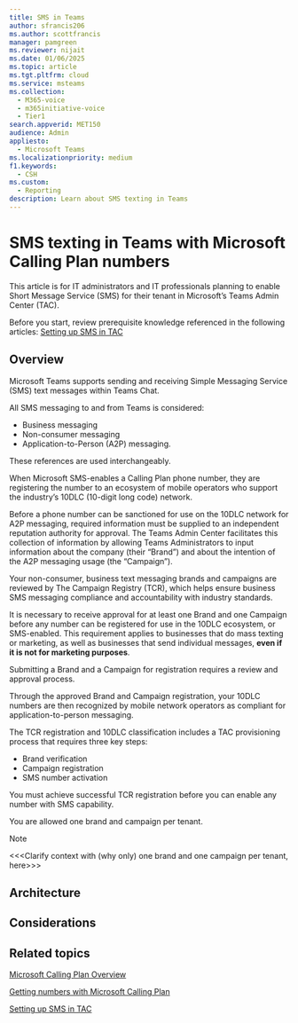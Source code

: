 ```yaml
---
title: SMS in Teams
author: sfrancis206
ms.author: scottfrancis
manager: pamgreen
ms.reviewer: nijait
ms.date: 01/06/2025
ms.topic: article
ms.tgt.pltfrm: cloud
ms.service: msteams
ms.collection:
  - M365-voice
  - m365initiative-voice
  - Tier1
search.appverid: MET150
audience: Admin
appliesto:
  - Microsoft Teams
ms.localizationpriority: medium
f1.keywords:
  - CSH
ms.custom:
  - Reporting
description: Learn about SMS texting in Teams
---
```


# SMS texting in Teams with Microsoft Calling Plan numbers

This article is for IT administrators and IT professionals planning to enable Short Message Service (SMS) for their tenant in Microsoft’s Teams Admin Center (TAC).

Before you start, review prerequisite knowledge referenced in the following articles: [Setting up SMS in TAC](sms-setup-brand-and-campaign.md)

## Overview

Microsoft Teams supports sending and receiving Simple Messaging Service (SMS) text messages within Teams Chat.

All SMS messaging to and from Teams is considered:

- Business messaging
- Non-consumer messaging
- Application-to-Person (A2P) messaging.

These references are used interchangeably.

When Microsoft SMS-enables a Calling Plan phone number, they are registering the number to an ecosystem of mobile operators who support the industry’s 10DLC (10-digit long code) network.

Before a phone number can be sanctioned for use on the 10DLC network for A2P messaging, required information must be supplied to an independent reputation authority for approval. The Teams Admin Center facilitates this collection of information by allowing Teams Administrators to input information about the company (their “Brand”) and about the intention of the A2P messaging usage (the “Campaign”).

Your non-consumer, business text messaging brands and campaigns are reviewed by The Campaign Registry (TCR), which helps ensure business SMS messaging compliance and accountability with industry standards.

It is necessary to receive approval for at least one Brand and one Campaign before any number can be registered for use in the 10DLC ecosystem, or SMS-enabled. This requirement applies to businesses that do mass texting or marketing, as well as businesses that send individual messages, **even if it is not for marketing purposes**.

Submitting a Brand and a Campaign for registration requires a review and approval process.

Through the approved Brand and Campaign registration, your 10DLC numbers are then recognized by mobile network operators as compliant for application-to-person messaging.

The TCR registration and 10DLC classification includes a TAC provisioning process that requires three key steps:

- Brand verification
- Campaign registration
- SMS number activation

You must achieve successful TCR registration before you can enable any number with SMS capability.

You are allowed one brand and campaign per tenant.

> [!NOTE]
> <<<Clarify context with (why only) one brand and one campaign per tenant, here>>>

## Architecture


## Considerations


## Related topics

[Microsoft Calling Plan Overview](calling-plan-overview.md)

[Getting numbers with Microsoft Calling Plan](manage-phone-numbers-landing-page.md)

[Setting up SMS in TAC](sms-setup-brand-and-campaign.md)
